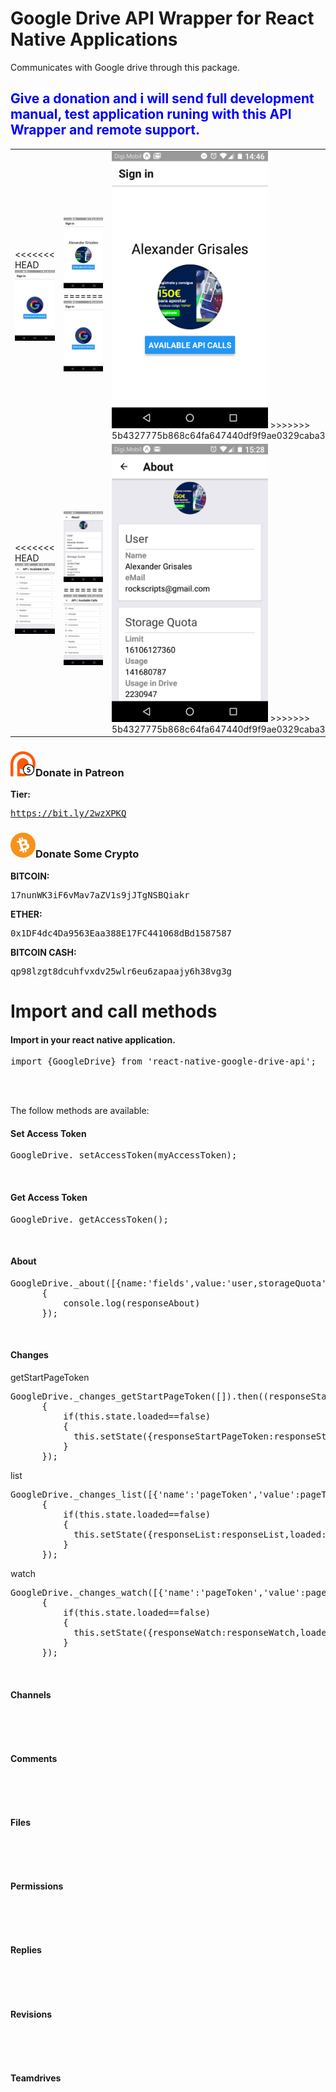 <h1>Google Drive API Wrapper for React Native Applications</h1>
<p>
Communicates with Google drive through this package. 
</p>
<h2 style='color:blue'>Give a donation and i will send full development manual, test application runing with this API Wrapper and remote support.</h2>
<div>
 <table>
   <tr>
     <td>
<<<<<<< HEAD
       <img src='https://raw.githubusercontent.com/rockscripts/React-Native-Google-Drive-API-Wrapper/HEAD/images/1.png' width='250'>
     </td>
     <td>
       <img src='https://raw.githubusercontent.com/rockscripts/React-Native-Google-Drive-API-Wrapper/HEAD/images/2.png' width='250'>
=======
       <img src='images/1.png' width='250'>
     </td>
     <td>
       <img src='images/2.png' width='250'>
>>>>>>> 5b4327775b868c64fa647440df9f9ae0329caba3
     </td>
   </tr>
   <tr>
     <td>
<<<<<<< HEAD
        <img src='https://raw.githubusercontent.com/rockscripts/React-Native-Google-Drive-API-Wrapper/HEAD/images/3.png' width='250'>
     </td>
     <td>
        <img src='https://raw.githubusercontent.com/rockscripts/React-Native-Google-Drive-API-Wrapper/HEAD/images/5.png' width='250'>
=======
        <img src='images/3.png' width='250'>
     </td>
     <td>
        <img src='images/5.png' width='250'>
>>>>>>> 5b4327775b868c64fa647440df9f9ae0329caba3
     </td>
     </tr>
   <table>
</div>
<h3><img src='images/patreon.png'>Donate in Patreon</h1>
<p>
  <b>Tier:</b>
  <pre><a href='https://bit.ly/2wzXPKQ'>https://bit.ly/2wzXPKQ</a></pre>
</p>
<h3><img src='images/bitcoin.png'>Donate Some Crypto</h1>
<p>
  <b>BITCOIN:</b>
  <pre>17nunWK3iF6vMav7aZV1s9jJTgNSBQiakr</pre>

  <b>ETHER:</b>
  <pre>0x1DF4dc4Da9563Eaa388E17FC441068dBd1587587</pre>
  
  <b>BITCOIN CASH:</b>
  <pre>qp98lzgt8dcuhfvxdv25wlr6eu6zapaajy6h38vg3g</pre>

</p>
<h1>Import and call methods</h1>
<h4>Import in your react native application.</h4>
<pre>
import {GoogleDrive} from 'react-native-google-drive-api';
</pre>

<br><br>
<p>The follow methods are available:</p>
<h4>Set Access Token</h4>
<pre>
GoogleDrive._setAccessToken(myAccessToken);
</pre> 
<br>

<h4>Get Access Token</h4>
<pre>
GoogleDrive._getAccessToken();
</pre> 
<br>

<h4>About</h4>
<pre>
GoogleDrive._about([{name:'fields',value:'user,storageQuota'}]).then((responseAbout)=>
      { 
          console.log(responseAbout)                 
      }); 
</pre> 
<br>
<h4>Changes</h4>
<p>getStartPageToken</p>
<pre>
GoogleDrive._changes_getStartPageToken([]).then((responseStartPageToken)=>
      { 
          if(this.state.loaded==false)
          {
            this.setState({responseStartPageToken:responseStartPageToken,loaded:true})
          }                  
      }); 
</pre>
<p>list</p>
<pre>
GoogleDrive._changes_list([{'name':'pageToken','value':pageToken}]).then((responseList)=>
      { 
          if(this.state.loaded==false)
          {
            this.setState({responseList:responseList,loaded:true})
          }                  
      }); 
</pre>
<p>watch</p>
<pre>
GoogleDrive._changes_watch([{'name':'pageToken','value':pageToken}]).then((responseWatch)=>
      { 
          if(this.state.loaded==false)
          {
            this.setState({responseWatch:responseWatch,loaded:true})
          }                  
      }); 
</pre>
<br>
<h4>Channels</h4>
<pre>

</pre>
<br>
<h4>Comments</h4>
<pre>

</pre>
<br>
<h4>Files</h4>
<pre>

</pre>
<br>
<h4>Permissions</h4>
<pre>

</pre>
<br>
<h4>Replies</h4>
<pre>

</pre>
<br>
<h4>Revisions</h4>
<pre>

</pre>
<br>
<h4>Teamdrives</h4>
<pre>

</pre>




